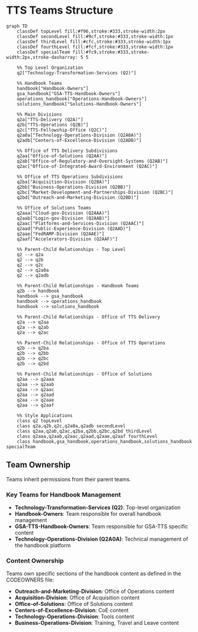 # TTS Teams Structure

```mermaid
graph TD
    classDef topLevel fill:#f96,stroke:#333,stroke-width:2px
    classDef secondLevel fill:#9cf,stroke:#333,stroke-width:1px
    classDef thirdLevel fill:#cfc,stroke:#333,stroke-width:1px
    classDef fourthLevel fill:#fcf,stroke:#333,stroke-width:1px
    classDef specialTeam fill:#fc9,stroke:#333,stroke-width:2px,stroke-dasharray: 5 5

    %% Top Level Organization
    q2["Technology-Transformation-Services (Q2)"]
    
    %% Handbook Teams
    handbook["Handbook-Owners"]
    gsa_handbook["GSA-TTS-Handbook-Owners"]
    operations_handbook["Operations-Handbook-Owners"]
    solutions_handbook["Solutions-Handbook-Owners"]
    
    %% Main Divisions
    q2a["TTS-Delivery (Q2A)"]
    q2b["TTS-Operations (Q2B)"]
    q2c["TTS-Fellowship-Office (Q2C)"]
    q2a0a["Technology-Operations-Division (Q2A0A)"]
    q2adb["Centers-of-Excellence-Division (Q2ADB)"]

    %% Office of TTS Delivery Subdivisions
    q2aa["Office-of-Solutions (Q2AA)"]
    q2ab["Office-of-Regulatory-and-Oversight-Systems (Q2AB)"]
    q2ac["Office-of-Integrated-Award-Environment (Q2AC)"]

    %% Office of TTS Operations Subdivisions
    q2ba["Acquisition-Division (Q2BA)"]
    q2bb["Business-Operations-Division (Q2BB)"]
    q2bc["Market-Development-and-Partnerships-Division (Q2BC)"]
    q2bd["Outreach-and-Marketing-Division (Q2BD)"]

    %% Office of Solutions Teams
    q2aaa["Cloud-gov-Division (Q2AAA)"]
    q2aab["Login-gov-Division (Q2AAB)"]
    q2aac["Platforms-and-Services-Division (Q2AAC)"]
    q2aad["Public-Experience-Division (Q2AAD)"]
    q2aae["FedRAMP-Division (Q2AAE)"]
    q2aaf["Accelerators-Division (Q2AAF)"]

    %% Parent-Child Relationships - Top Level
    q2 --> q2a
    q2 --> q2b
    q2 --> q2c
    q2 --> q2a0a
    q2 --> q2adb

    %% Parent-Child Relationships - Handbook Teams
    q2b --> handbook
    handbook --> gsa_handbook
    handbook --> operations_handbook
    handbook --> solutions_handbook

    %% Parent-Child Relationships - Office of TTS Delivery
    q2a --> q2aa
    q2a --> q2ab
    q2a --> q2ac

    %% Parent-Child Relationships - Office of TTS Operations
    q2b --> q2ba
    q2b --> q2bb
    q2b --> q2bc
    q2b --> q2bd

    %% Parent-Child Relationships - Office of Solutions
    q2aa --> q2aaa
    q2aa --> q2aab
    q2aa --> q2aac
    q2aa --> q2aad
    q2aa --> q2aae
    q2aa --> q2aaf

    %% Style Applications
    class q2 topLevel
    class q2a,q2b,q2c,q2a0a,q2adb secondLevel
    class q2aa,q2ab,q2ac,q2ba,q2bb,q2bc,q2bd thirdLevel
    class q2aaa,q2aab,q2aac,q2aad,q2aae,q2aaf fourthLevel
    class handbook,gsa_handbook,operations_handbook,solutions_handbook specialTeam
```

## Team Ownership

Teams inherit permissions from their parent teams. 

### Key Teams for Handbook Management

- **Technology-Transformation-Services (Q2)**: Top-level organization
- **Handbook-Owners**: Team responsible for overall handbook management
- **GSA-TTS-Handbook-Owners**: Team responsible for GSA-TTS specific content
- **Technology-Operations-Division (Q2A0A)**: Technical management of the handbook platform

### Content Ownership

Teams own specific sections of the handbook content as defined in the CODEOWNERS file:

- **Outreach-and-Marketing-Division**: Office of Operations content
- **Acquisition-Division**: Office of Acquisition content
- **Office-of-Solutions**: Office of Solutions content
- **Centers-of-Excellence-Division**: CoE content
- **Technology-Operations-Division**: Tools content
- **Business-Operations-Division**: Training, Travel and Leave content
